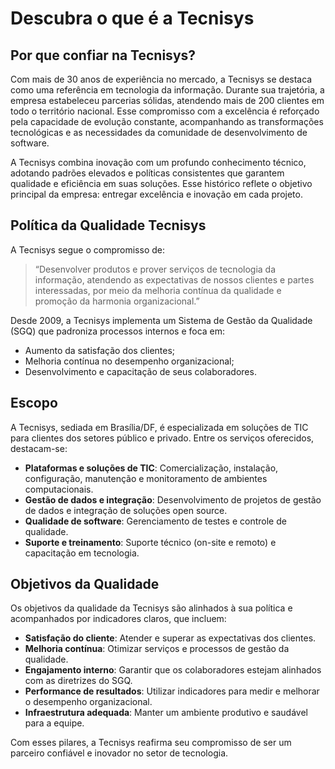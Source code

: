 # **Descubra o que é a Tecnisys**

## **Por que confiar na Tecnisys?**  
Com mais de 30 anos de experiência no mercado, a Tecnisys se destaca como uma referência em tecnologia da informação. Durante sua trajetória, a empresa estabeleceu parcerias sólidas, atendendo mais de 200 clientes em todo o território nacional. Esse compromisso com a excelência é reforçado pela capacidade de evolução constante, acompanhando as transformações tecnológicas e as necessidades da comunidade de desenvolvimento de software.  

A Tecnisys combina inovação com um profundo conhecimento técnico, adotando padrões elevados e políticas consistentes que garantem qualidade e eficiência em suas soluções. Esse histórico reflete o objetivo principal da empresa: entregar excelência e inovação em cada projeto.  

## **Política da Qualidade Tecnisys**  
A Tecnisys segue o compromisso de:  
> “Desenvolver produtos e prover serviços de tecnologia da informação, atendendo as expectativas de nossos clientes e partes interessadas, por meio da melhoria contínua da qualidade e promoção da harmonia organizacional.”  

Desde 2009, a Tecnisys implementa um Sistema de Gestão da Qualidade (SGQ) que padroniza processos internos e foca em:  
- Aumento da satisfação dos clientes;  
- Melhoria contínua no desempenho organizacional;  
- Desenvolvimento e capacitação de seus colaboradores.  

## **Escopo**  
A Tecnisys, sediada em Brasília/DF, é especializada em soluções de TIC para clientes dos setores público e privado. Entre os serviços oferecidos, destacam-se:  
- **Plataformas e soluções de TIC**: Comercialização, instalação, configuração, manutenção e monitoramento de ambientes computacionais.  
- **Gestão de dados e integração**: Desenvolvimento de projetos de gestão de dados e integração de soluções open source.  
- **Qualidade de software**: Gerenciamento de testes e controle de qualidade.  
- **Suporte e treinamento**: Suporte técnico (on-site e remoto) e capacitação em tecnologia.  

## **Objetivos da Qualidade**  
Os objetivos da qualidade da Tecnisys são alinhados à sua política e acompanhados por indicadores claros, que incluem:  
- **Satisfação do cliente**: Atender e superar as expectativas dos clientes.  
- **Melhoria contínua**: Otimizar serviços e processos de gestão da qualidade.  
- **Engajamento interno**: Garantir que os colaboradores estejam alinhados com as diretrizes do SGQ.  
- **Performance de resultados**: Utilizar indicadores para medir e melhorar o desempenho organizacional.  
- **Infraestrutura adequada**: Manter um ambiente produtivo e saudável para a equipe.  

Com esses pilares, a Tecnisys reafirma seu compromisso de ser um parceiro confiável e inovador no setor de tecnologia.